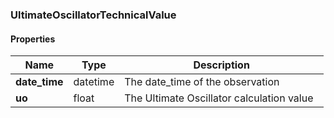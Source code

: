 

[//]: # (CLASS:UltimateOscillatorTechnicalValue)

[//]: # (KIND:object)

### UltimateOscillatorTechnicalValue

#### Properties

[//]: # (START_DEFINITION)

Name | Type | Description
------------ | ------------- | -------------
**date_time** | datetime | The date_time of the observation &nbsp;
**uo** | float | The Ultimate Oscillator calculation value &nbsp;

[//]: # (END_DEFINITION)



